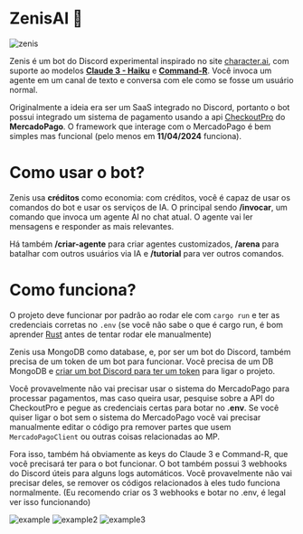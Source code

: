 
# ZenisAI 🧠

![zenis](https://i.imgur.com/5mCHsmI.png)

Zenis é um bot do Discord experimental inspirado no site [character.ai](https://character.ai), com suporte ao modelos **[Claude 3 - Haiku](https://www.anthropic.com/news/claude-3-haiku)** e **[Command-R](https://txt.cohere.com/command-r/)**. Você invoca um agente em um canal de texto e conversa com ele como se fosse um usuário normal.

Originalmente a ideia era ser um SaaS integrado no Discord, portanto o bot possui integrado um sistema de pagamento usando a api [CheckoutPro](https://www.mercadopago.com.br/developers/pt/docs/checkout-pro/landing) do **MercadoPago**. O framework que interage com o MercadoPago é bem simples mas funcional (pelo menos em **11/04/2024** funciona).

# Como usar o bot?

Zenis usa **créditos** como economia: com créditos, você é capaz de usar os comandos do bot e usar os serviços de IA. O principal sendo **/invocar**, um comando que invoca um agente AI no chat atual. O agente vai ler mensagens e responder as mais relevantes.

Há também **/criar-agente** para criar agentes customizados, **/arena** para batalhar com outros usuários via IA e **/tutorial** para ver outros comandos.

# Como funciona?

O projeto deve funcionar por padrão ao rodar ele com `cargo run` e ter as credenciais corretas no ``.env`` (se você não sabe o que é cargo run, é bom aprender [Rust](https://doc.rust-lang.org/book/) antes de tentar rodar ele manualmente)

Zenis usa MongoDB como database, e, por ser um bot do Discord, também precisa de um token de um bot para funcionar. Você precisa de um DB MongoDB e [criar um bot Discord para ter um token](discord.com/developers/applications) para ligar o projeto.

Você provavelmente não vai precisar usar o sistema do MercadoPago para processar pagamentos, mas caso queira usar, pesquise sobre a API do CheckoutPro e pegue as credenciais certas para botar no **.env**. Se você quiser ligar o bot sem o sistema do MercadoPago você vai precisar manualmente editar o código pra remover partes que usem `MercadoPagoClient` ou outras coisas relacionadas ao MP.

Fora isso, também há obviamente as keys do Claude 3 e Command-R, que você precisará ter para o bot funcionar. O bot também possui 3 webhooks do Discord úteis para alguns logs automáticos. Você provavelmente não vai precisar deles, se remover os códigos relacionados à eles tudo funciona normalmente. (Eu recomendo criar os 3 webhooks e botar no .env, é legal ver isso funcionando)


![example](https://i.imgur.com/3PeACZT.png)
![example2](https://i.imgur.com/BZNovIZ.png)
![example3](https://i.imgur.com/iEdbGKZ.png)